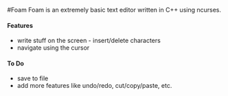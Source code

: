 #Foam
Foam is an extremely basic text editor written in C++ using ncurses.

#### Features
* write stuff on the screen - insert/delete characters
* navigate using the cursor

#### To Do
* save to file
* add more features like undo/redo, cut/copy/paste, etc.
